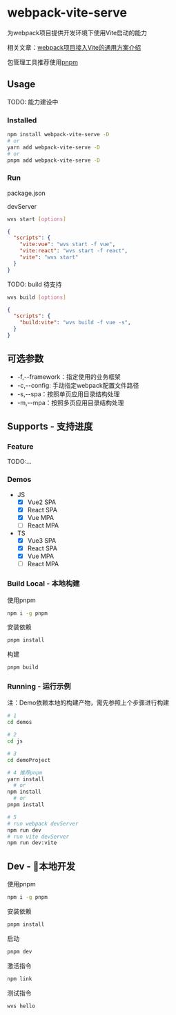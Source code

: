 # webpack-vite-serve
为webpack项目提供开发环境下使用Vite启动的能力

相关文章：[webpack项目接入Vite的通用方案介绍](https://sugarat.top/technology/learn/webapck2vite.html)

包管理工具推荐使用[pnpm](https://pnpm.io/)
## Usage
TODO: 能力建设中
### Installed
```sh
npm install webpack-vite-serve -D
# or
yarn add webpack-vite-serve -D
# or
pnpm add webpack-vite-serve -D
```

### Run
package.json

devServer
```sh
wvs start [options]
```
```json
{
  "scripts": {
    "vite:vue": "wvs start -f vue",
    "vite:react": "wvs start -f react",
    "vite": "wvs start"
  }
}
```

TODO: build 待支持
```sh
wvs build [options]
```
```json
{
  "scripts": {
    "build:vite": "wvs build -f vue -s",
  }
}
```
## 可选参数
* -f,--framework：指定使用的业务框架
* -c,--config: 手动指定webpack配置文件路径
* -s,--spa：按照单页应用目录结构处理
* -m,--mpa：按照多页应用目录结构处理

## Supports - 支持进度
### Feature
TODO:...

### Demos
* JS
  * [x] Vue2 SPA
  * [x] React SPA
  * [x] Vue MPA
  * [ ] React MPA
* TS
  * [x] Vue3 SPA
  * [x] React SPA
  * [x] Vue MPA
  * [ ] React MPA

### Build Local - 本地构建

使用pnpm
```sh
npm i -g pnpm
```

安装依赖
```sh
pnpm install
```

构建
```sh
pnpm build
```

### Running - 运行示例
注：Demo依赖本地的构建产物，需先参照上个步骤进行构建

```sh
# 1
cd demos

# 2
cd js

# 3
cd demoProject

# 4 推荐pnpm
yarn install
  # or
npm install
  # or 
pnpm install

# 5
# run webpack devServer
npm run dev
# run vite devServer
npm run dev:vite
```

## Dev - 本地开发
使用pnpm
```sh
npm i -g pnpm
```

安装依赖
```sh
pnpm install
```

启动
```sh
pnpm dev
```

激活指令
```sh
npm link
```

测试指令
```sh
wvs hello
```